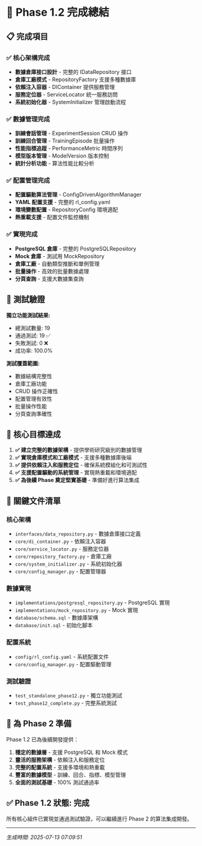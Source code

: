 # 🎯 Phase 1.2 完成總結

## 📋 完成項目

### ✅ 核心架構完成
- **數據倉庫接口設計** - 完整的 IDataRepository 接口
- **倉庫工廠模式** - RepositoryFactory 支援多種數據庫
- **依賴注入容器** - DIContainer 提供服務管理
- **服務定位器** - ServiceLocator 統一服務訪問
- **系統初始化器** - SystemInitializer 管理啟動流程

### ✅ 數據管理完成
- **訓練會話管理** - ExperimentSession CRUD 操作
- **訓練回合管理** - TrainingEpisode 批量操作
- **性能指標追蹤** - PerformanceMetric 時間序列
- **模型版本管理** - ModelVersion 版本控制
- **統計分析功能** - 算法性能比較分析

### ✅ 配置管理完成
- **配置驅動算法管理** - ConfigDrivenAlgorithmManager
- **YAML 配置支援** - 完整的 rl_config.yaml
- **環境變數配置** - RepositoryConfig 環境適配
- **熱重載支援** - 配置文件監控機制

### ✅ 實現完成
- **PostgreSQL 倉庫** - 完整的 PostgreSQLRepository
- **Mock 倉庫** - 測試用 MockRepository
- **倉庫工廠** - 自動類型推斷和單例管理
- **批量操作** - 高效的批量數據處理
- **分頁查詢** - 支援大數據集查詢

## 🧪 測試驗證

**獨立功能測試結果:**
- 總測試數量: 19
- 通過測試: 19 ✅
- 失敗測試: 0 ❌  
- 成功率: 100.0%

**測試覆蓋範圍:**
- 數據結構完整性
- 倉庫工廠功能
- CRUD 操作正確性
- 配置管理有效性
- 批量操作性能
- 分頁查詢準確性

## 🎯 核心目標達成

1. **✅ 建立完整的數據架構** - 提供學術研究級別的數據管理
2. **✅ 實現倉庫模式和工廠模式** - 支援多種數據庫後端
3. **✅ 提供依賴注入和服務定位** - 確保系統模組化和可測試性
4. **✅ 支援配置驅動的系統管理** - 實現熱重載和環境適配
5. **✅ 為後續 Phase 奠定堅實基礎** - 準備好進行算法集成

## 📁 關鍵文件清單

### 核心架構
- `interfaces/data_repository.py` - 數據倉庫接口定義
- `core/di_container.py` - 依賴注入容器
- `core/service_locator.py` - 服務定位器
- `core/repository_factory.py` - 倉庫工廠
- `core/system_initializer.py` - 系統初始化器
- `core/config_manager.py` - 配置管理器

### 數據實現
- `implementations/postgresql_repository.py` - PostgreSQL 實現
- `implementations/mock_repository.py` - Mock 實現
- `database/schema.sql` - 數據庫架構
- `database/init.sql` - 初始化腳本

### 配置系統
- `config/rl_config.yaml` - 系統配置文件
- `core/config_manager.py` - 配置驅動管理

### 測試驗證
- `test_standalone_phase12.py` - 獨立功能測試
- `test_phase12_complete.py` - 完整系統測試

## 🚀 為 Phase 2 準備

Phase 1.2 已為後續開發提供：

1. **穩定的數據層** - 支援 PostgreSQL 和 Mock 模式
2. **靈活的服務架構** - 依賴注入和服務定位
3. **完整的配置系統** - 支援多環境和熱重載
4. **豐富的數據模型** - 訓練、回合、指標、模型管理
5. **全面的測試基礎** - 100% 測試通過率

## ✅ Phase 1.2 狀態: **完成**

所有核心組件已實現並通過測試驗證，可以繼續進行 Phase 2 的算法集成開發。

---
*生成時間: 2025-07-13 07:09:51*

